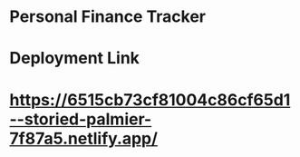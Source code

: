 # Personal Finance Tracker

# Deployment Link
# https://6515cb73cf81004c86cf65d1--storied-palmier-7f87a5.netlify.app/
